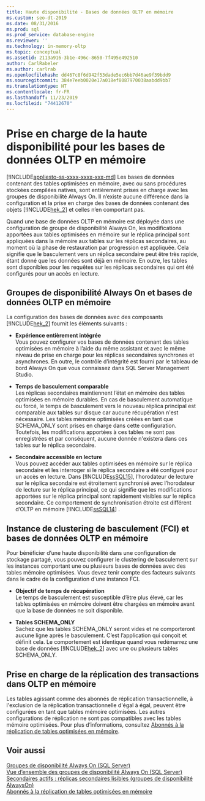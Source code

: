 ```yaml
---
title: Haute disponibilité - Bases de données OLTP en mémoire
ms.custom: seo-dt-2019
ms.date: 08/31/2016
ms.prod: sql
ms.prod_service: database-engine
ms.reviewer: ''
ms.technology: in-memory-oltp
ms.topic: conceptual
ms.assetid: 2113a916-3b1e-496c-8650-7f495e492510
author: CarlRabeler
ms.author: carlrab
ms.openlocfilehash: dd467c8f6d942f53dade5ec6bb7d46ae9f39bdd9
ms.sourcegitcommit: 384e7eeb0020e17a018ef8087970038aabdd9bb7
ms.translationtype: HT
ms.contentlocale: fr-FR
ms.lasthandoff: 11/23/2019
ms.locfileid: "74412670"
---
```

# <a name="high-availability-support-for-in-memory-oltp-databases"></a>Prise en charge de la haute disponibilité pour les bases de données OLTP en mémoire
[!INCLUDE[appliesto-ss-xxxx-xxxx-xxx-md](../../includes/appliesto-ss-xxxx-xxxx-xxx-md.md)]
  Les bases de données contenant des tables optimisées en mémoire, avec ou sans procédures stockées compilées natives, sont entièrement prises en charge avec les groupes de disponibilité Always On.  Il n’existe aucune différence dans la configuration et la prise en charge des bases de données contenant des objets [!INCLUDE[hek_2](../../includes/hek-2-md.md)] et celles n’en comportant pas.  
  
 Quand une base de données OLTP en mémoire est déployée dans une configuration de groupe de disponibilité Always On, les modifications apportées aux tables optimisées en mémoire sur le réplica principal sont appliquées dans la mémoire aux tables sur les réplicas secondaires, au moment où la phase de restauration par progression est appliquée. Cela signifie que le basculement vers un réplica secondaire peut être très rapide, étant donné que les données sont déjà en mémoire. En outre, les tables sont disponibles pour les requêtes sur les réplicas secondaires qui ont été configurés pour un accès en lecture.  
  
## <a name="always-on-availability-groups-and-in-memory-oltp-databases"></a>Groupes de disponibilité Always On et bases de données OLTP en mémoire  
 La configuration des bases de données avec des composants [!INCLUDE[hek_2](../../includes/hek-2-md.md)] fournit les éléments suivants :  
  
-   **Expérience entièrement intégrée**   
    Vous pouvez configurer vos bases de données contenant des tables optimisées en mémoire à l’aide du même assistant et avec le même niveau de prise en charge pour les réplicas secondaires synchrones et asynchrones. En outre, le contrôle d’intégrité est fourni par le tableau de bord Always On que vous connaissez dans SQL Server Management Studio.  
  
-   **Temps de basculement comparable**   
    Les réplicas secondaires maintiennent l’état en mémoire des tables optimisées en mémoire durables. En cas de basculement automatique ou forcé, le temps de basculement vers le nouveau réplica principal est comparable aux tables sur disque car aucune récupération n'est nécessaire. Les tables mémoire optimisées créées en tant que SCHEMA_ONLY sont prises en charge dans cette configuration. Toutefois, les modifications apportées à ces tables ne sont pas enregistrées et par conséquent, aucune donnée n'existera dans ces tables sur le réplica secondaire.  
  
-   **Secondaire accessible en lecture**   
    Vous pouvez accéder aux tables optimisées en mémoire sur le réplica secondaire et les interroger si le réplica secondaire a été configuré pour un accès en lecture. Dans [!INCLUDE[ssSQL15](../../includes/sssql15-md.md)], l’horodateur de lecture sur le réplica secondaire est étroitement synchronisé avec l’horodateur de lecture sur le réplica principal, ce qui signifie que les modifications apportées sur le réplica principal sont rapidement visibles sur le réplica secondaire. Ce comportement de synchronisation étroite est différent d’OLTP en mémoire [!INCLUDE[ssSQL14](../../includes/sssql14-md.md)] .  
  
## <a name="failover-clustering-instance-fci-and-in-memory-oltp-databases"></a>Instance de clustering de basculement (FCI) et bases de données OLTP en mémoire  
 Pour bénéficier d’une haute disponibilité dans une configuration de stockage partagé, vous pouvez configurer le clustering de basculement sur les instances comportant une ou plusieurs bases de données avec des tables mémoire optimisées. Vous devez tenir compte des facteurs suivants dans le cadre de la configuration d'une instance FCI.  
  
-   **Objectif de temps de récupération**   
    Le temps de basculement est susceptible d’être plus élevé, car les tables optimisées en mémoire doivent être chargées en mémoire avant que la base de données ne soit disponible.  
  
-   **Tables SCHEMA_ONLY**   
    Sachez que les tables SCHEMA_ONLY seront vides et ne comporteront aucune ligne après le basculement. C’est l’application qui conçoit et définit cela. Le comportement est identique quand vous redémarrez une base de données [!INCLUDE[hek_2](../../includes/hek-2-md.md)] avec une ou plusieurs tables SCHEMA_ONLY.  
  
## <a name="support-for-transaction-replication-in-in-memory-oltp"></a>Prise en charge de la réplication des transactions dans OLTP en mémoire  
 Les tables agissant comme des abonnés de réplication transactionnelle, à l'exclusion de la réplication transactionnelle d'égal à égal, peuvent être configurées en tant que tables mémoire optimisées. Les autres configurations de réplication ne sont pas compatibles avec les tables mémoire optimisées.  Pour plus d’informations, consultez [Abonnés à la réplication de tables optimisées en mémoire](../../relational-databases/replication/replication-to-memory-optimized-table-subscribers.md).  
  
## <a name="see-also"></a>Voir aussi  
 [Groupes de disponibilité Always On (SQL Server)](../../database-engine/availability-groups/windows/always-on-availability-groups-sql-server.md)   
 [Vue d’ensemble des groupes de disponibilité Always On &#40;SQL Server&#41;](../../database-engine/availability-groups/windows/overview-of-always-on-availability-groups-sql-server.md)   
 [Secondaires actifs : réplicas secondaires lisibles (groupes de disponibilité AlwaysOn)](../../database-engine/availability-groups/windows/active-secondaries-readable-secondary-replicas-always-on-availability-groups.md)   
 [Abonnés à la réplication de tables optimisées en mémoire](../../relational-databases/replication/replication-to-memory-optimized-table-subscribers.md)  
  
  
